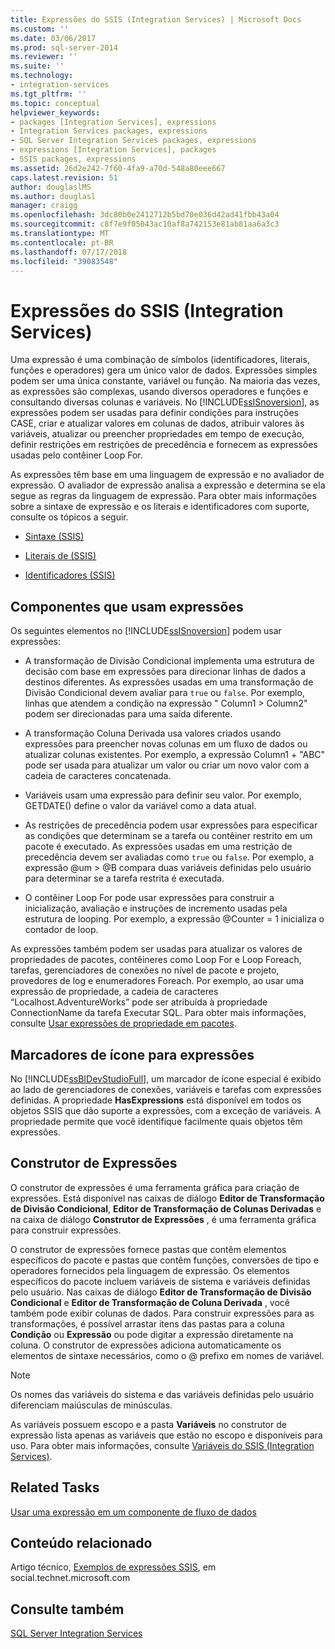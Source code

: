 ```yaml
---
title: Expressões do SSIS (Integration Services) | Microsoft Docs
ms.custom: ''
ms.date: 03/06/2017
ms.prod: sql-server-2014
ms.reviewer: ''
ms.suite: ''
ms.technology:
- integration-services
ms.tgt_pltfrm: ''
ms.topic: conceptual
helpviewer_keywords:
- packages [Integration Services], expressions
- Integration Services packages, expressions
- SQL Server Integration Services packages, expressions
- expressions [Integration Services], packages
- SSIS packages, expressions
ms.assetid: 26d2e242-7f60-4fa9-a70d-548a80eee667
caps.latest.revision: 51
author: douglaslMS
ms.author: douglasl
manager: craigg
ms.openlocfilehash: 3dc80b0e2412712b5bd70e036d42ad41fbb43a04
ms.sourcegitcommit: c8f7e9f05043ac10af8a742153e81ab81aa6a3c3
ms.translationtype: MT
ms.contentlocale: pt-BR
ms.lasthandoff: 07/17/2018
ms.locfileid: "39083548"
---
```

# <a name="integration-services-ssis-expressions"></a>Expressões do SSIS (Integration Services)
  Uma expressão é uma combinação de símbolos (identificadores, literais, funções e operadores) gera um único valor de dados. Expressões simples podem ser uma única constante, variável ou função. Na maioria das vezes, as expressões são complexas, usando diversos operadores e funções e consultando diversas colunas e variáveis. No [!INCLUDE[ssISnoversion](../../includes/ssisnoversion-md.md)], as expressões podem ser usadas para definir condições para instruções CASE, criar e atualizar valores em colunas de dados, atribuir valores às variáveis, atualizar ou preencher propriedades em tempo de execução, definir restrições em restrições de precedência e fornecem as expressões usadas pelo contêiner Loop For.  
  
 As expressões têm base em uma linguagem de expressão e no avaliador de expressão. O avaliador de expressão analisa a expressão e determina se ela segue as regras da linguagem de expressão. Para obter mais informações sobre a sintaxe de expressão e os literais e identificadores com suporte, consulte os tópicos a seguir.  
  
-   [Sintaxe &#40;SSIS&#41;](syntax-ssis.md)  
  
-   [Literais de &#40;SSIS&#41;](numeric-string-and-boolean-literals.md)  
  
-   [Identificadores &#40;SSIS&#41;](identifiers-ssis.md)  
  
## <a name="components-that-use-expressions"></a>Componentes que usam expressões  
 Os seguintes elementos no [!INCLUDE[ssISnoversion](../../includes/ssisnoversion-md.md)] podem usar expressões:  
  
-   A transformação de Divisão Condicional implementa uma estrutura de decisão com base em expressões para direcionar linhas de dados a destinos diferentes. As expressões usadas em uma transformação de Divisão Condicional devem avaliar para `true` ou `false`. Por exemplo, linhas que atendem a condição na expressão " Column1 > Column2" podem ser direcionadas para uma saída diferente.  
  
-   A transformação Coluna Derivada usa valores criados usando expressões para preencher novas colunas em um fluxo de dados ou atualizar colunas existentes. Por exemplo, a expressão Column1 + "ABC" pode ser usada para atualizar um valor ou criar um novo valor com a cadeia de caracteres concatenada.  
  
-   Variáveis usam uma expressão para definir seu valor. Por exemplo, GETDATE() define o valor da variável como a data atual.  
  
-   As restrições de precedência podem usar expressões para especificar as condições que determinam se a tarefa ou contêiner restrito em um pacote é executado. As expressões usadas em uma restrição de precedência devem ser avaliadas como `true` ou `false`. Por exemplo, a expressão \@um > \@B compara duas variáveis definidas pelo usuário para determinar se a tarefa restrita é executada.  
  
-   O contêiner Loop For pode usar expressões para construir a inicialização, avaliação e instruções de incremento usadas pela estrutura de looping. Por exemplo, a expressão \@Counter = 1 inicializa o contador de loop.  
  
 As expressões também podem ser usadas para atualizar os valores de propriedades de pacotes, contêineres como Loop For e Loop Foreach, tarefas, gerenciadores de conexões no nível de pacote e projeto, provedores de log e enumeradores Foreach. Por exemplo, ao usar uma expressão de propriedade, a cadeia de caracteres “Localhost.AdventureWorks” pode ser atribuída à propriedade ConnectionName da tarefa Executar SQL. Para obter mais informações, consulte [Usar expressões de propriedade em pacotes](use-property-expressions-in-packages.md).  
  
## <a name="icon-markers-for-expressions"></a>Marcadores de ícone para expressões  
 No [!INCLUDE[ssBIDevStudioFull](../../includes/ssbidevstudiofull-md.md)], um marcador de ícone especial é exibido ao lado de gerenciadores de conexões, variáveis e tarefas com expressões definidas. A propriedade **HasExpressions** está disponível em todos os objetos SSIS que dão suporte a expressões, com a exceção de variáveis. A propriedade permite que você identifique facilmente quais objetos têm expressões.  
  
## <a name="expression-builder"></a>Construtor de Expressões  
 O construtor de expressões é uma ferramenta gráfica para criação de expressões. Está disponível nas caixas de diálogo **Editor de Transformação de Divisão Condicional**, **Editor de Transformação de Colunas Derivadas** e na caixa de diálogo **Construtor de Expressões** , é uma ferramenta gráfica para construir expressões.  
  
 O construtor de expressões fornece pastas que contêm elementos específicos do pacote e pastas que contêm funções, conversões de tipo e operadores fornecidos pela linguagem de expressão. Os elementos específicos do pacote incluem variáveis de sistema e variáveis definidas pelo usuário. Nas caixas de diálogo **Editor de Transformação de Divisão Condicional** e **Editor de Transformação de Coluna Derivada** , você também pode exibir colunas de dados. Para construir expressões para as transformações, é possível arrastar itens das pastas para a coluna **Condição** ou **Expressão** ou pode digitar a expressão diretamente na coluna. O construtor de expressões adiciona automaticamente os elementos de sintaxe necessários, como o \@ prefixo em nomes de variável.  
  
> [!NOTE]  
>  Os nomes das variáveis do sistema e das variáveis definidas pelo usuário diferenciam maiúsculas de minúsculas.  
  
 As variáveis possuem escopo e a pasta **Variáveis** no construtor de expressão lista apenas as variáveis que estão no escopo e disponíveis para uso. Para obter mais informações, consulte [Variáveis do SSIS &#40;Integration Services&#41;](../integration-services-ssis-variables.md).  
  
## <a name="related-tasks"></a>Related Tasks  
 [Usar uma expressão em um componente de fluxo de dados](../use-an-expression-in-a-data-flow-component.md)  
  
## <a name="related-content"></a>Conteúdo relacionado  
 Artigo técnico, [Exemplos de expressões SSIS](http://go.microsoft.com/fwlink/?LinkId=220761), em social.technet.microsoft.com  
  
## <a name="see-also"></a>Consulte também  
 [SQL Server Integration Services](../sql-server-integration-services.md)  
  
  
